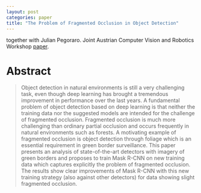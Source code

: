 ```yaml
---
layout: post
categories: paper
title: "The Problem of Fragmented Occlusion in Object Detection"
---
```

together with Julian Pegoraro. Joint Austrian Computer Vision and Robotics Workshop [paper](https://doi.org/10.3217/978-3-85125-752-6-23).

# Abstract
> Object detection in natural environments is still a very challenging task, even though deep learning has
brought a tremendous improvement in performance over the last years. A fundamental problem of object detection
based on deep learning is that neither the training data nor the suggested models are intended for the challenge
of fragmented occlusion. Fragmented occlusion is much more challenging than ordinary partial occlusion and occurs
frequently in natural environments such as forests. A motivating example of fragmented occlusion is object detection
through foliage which is an essential requirement in green border surveillance. This paper presents an analysis of
state-of-the-art detectors with imagery of green borders and proposes to train Mask R-CNN on new training data which
captures explicitly the problem of fragmented occlusion. The results show clear improvements of Mask R-CNN with this
new training strategy (also against other detectors) for data showing slight fragmented occlusion.
